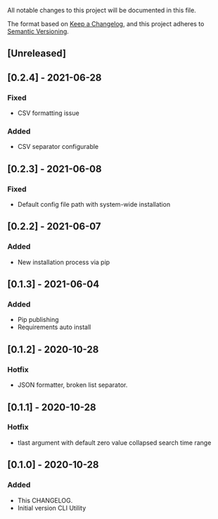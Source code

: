 
All notable changes to this project will be documented in this file.

The format based on [Keep a Changelog](https://keepachangelog.com/en/1.0.0/),
and this project adheres to [Semantic Versioning](https://semver.org/spec/v2.0.0.html).

## [Unreleased]

## [0.2.4] - 2021-06-28
### Fixed
- CSV formatting issue
### Added
- CSV separator configurable

## [0.2.3] - 2021-06-08
### Fixed
- Default config file path with system-wide installation

## [0.2.2] - 2021-06-07
### Added
- New installation process via pip

## [0.1.3] - 2021-06-04
### Added
- Pip publishing
- Requirements auto install

## [0.1.2] - 2020-10-28 
### Hotfix
- JSON formatter, broken list separator.

## [0.1.1] - 2020-10-28
### Hotfix
- tlast argument with default zero value collapsed search time range

## [0.1.0] - 2020-10-28
### Added
- This CHANGELOG.
- Initial version CLI Utility
